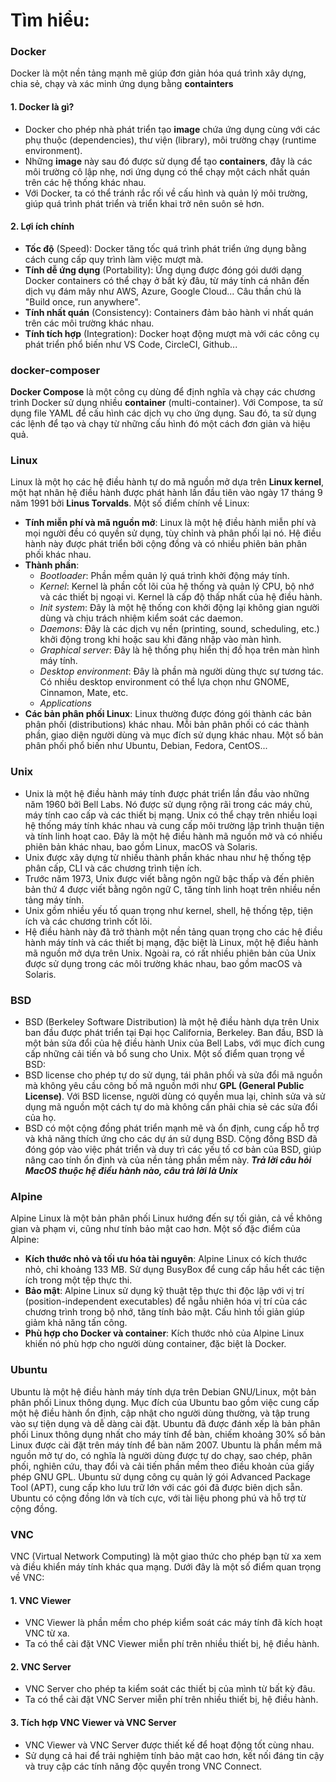 # Tìm hiểu:
### Docker
Docker là một nền tảng mạnh mẽ giúp đơn giản hóa quá trình xây dựng, chia sẻ, chạy và xác minh ứng dụng bằng **containters**
#### 1. Docker là gì?
- Docker cho phép nhà phát triển tạo **image** chứa ứng dụng cùng với các phụ thuộc (dependencies), thư viện (library), môi trường chạy (runtime environment).
- Những **image** này sau đó được sử dụng để tạo **containers**, đây là các môi trường cô lập nhẹ, nơi ứng dụng có thể chạy một cách nhất quán trên các hệ thống khác nhau.
- Với Docker, ta có thể tránh rắc rối về cấu hình và quản lý môi trường, giúp quá trình phát triển và triển khai trở nên suôn sẻ hơn.
#### 2. Lợi ích chính
- **Tốc độ** (Speed): Docker tăng tốc quá trình phát triển ứng dụng bằng cách cung cấp quy trình làm việc mượt mà.
- **Tính dễ ứng dụng** (Portability): Ứng dụng được đóng gói dưới dạng Docker containers có thể chạy ở bất kỳ đâu, từ máy tính cá nhân đến dịch vụ đám mây như AWS, Azure, Google Cloud... Câu thần chú là "Build once, run anywhere".
- **Tính nhất quán** (Consistency): Containers đảm bảo hành vi nhất quán trên các môi trường khác nhau.
- **Tính tích hợp** (Integration): Docker hoạt động mượt mà với các công cụ phát triển phổ biến như VS Code, CircleCI, Github...
### docker-composer
**Docker Compose** là một công cụ dùng để định nghĩa và chạy các chương trình Docker sử dụng nhiều **container** (multi-container). Với Compose, ta sử dụng file YAML để cấu hình các dịch vụ cho ứng dụng. Sau đó, ta sử dụng các lệnh để tạo và chạy từ những cấu hình đó một cách đơn giản và hiệu quả.
### Linux
Linux là một họ các hệ điều hành tự do mã nguồn mở dựa trên **Linux kernel**, một hạt nhân hệ điều hành được phát hành lần đầu tiên vào ngày 17 tháng 9 năm 1991 bởi **Linus Torvalds**. Một số điểm chính về Linux:
- **Tính miễn phí và mã nguồn mở**: Linux là một hệ điều hành miễn phí và mọi người đều có quyền sử dụng, tùy chỉnh và phân phối lại nó. Hệ điều hành này được phát triển bởi cộng đồng và có nhiều phiên bản phân phối khác nhau.
- **Thành phần**:
  + *Bootloader*: Phần mềm quản lý quá trình khởi động máy tính.
  + *Kernel*: Kernel là phần cốt lõi của hệ thống và quản lý CPU, bộ nhớ và các thiết bị ngoại vi. Kernel là cấp độ thấp nhất của hệ điều hành.
  + *Init system*: Đây là một hệ thống con khởi động lại không gian người dùng và chịu trách nhiệm kiểm soát các daemon.
  + *Daemons*: Đây là các dịch vụ nền (printing, sound, scheduling, etc.) khởi động trong khi hoặc sau khi đăng nhập vào màn hình.
  + *Graphical server*: Đây là hệ thống phụ hiển thị đồ họa trên màn hình máy tính.
  + *Desktop environment*: Đây là phần mà người dùng thực sự tương tác. Có nhiều desktop environment có thể lựa chọn như GNOME, Cinnamon, Mate, etc.
  + *Applications*
- **Các bản phân phối Linux**: Linux thường được đóng gói thành các bản phân phối (distributions) khác nhau. Mỗi bản phân phối có các thành phần, giao diện người dùng và mục đích sử dụng khác nhau. Một số bản phân phối phổ biến như Ubuntu, Debian, Fedora, CentOS...
### Unix
- Unix là một hệ điều hành máy tính được phát triển lần đầu vào những năm 1960 bởi Bell Labs. Nó được sử dụng rộng rãi trong các máy chủ, máy tính cao cấp và các thiết bị mạng. Unix có thể chạy trên nhiều loại hệ thống máy tính khác nhau và cung cấp môi trường lập trình thuận tiện và tính linh hoạt cao. Đây là một hệ điều hành mã nguồn mở và có nhiều phiên bản khác nhau, bao gồm Linux, macOS và Solaris.
- Unix được xây dựng từ nhiều thành phần khác nhau như hệ thống tệp phân cấp, CLI và các chương trình tiện ích.
- Trước năm 1973, Unix được viết bằng ngôn ngữ bậc thấp và đến phiên bản thứ 4 được viết bằng ngôn ngữ C, tăng tính linh hoạt trên nhiều nền tảng máy tính.
- Unix gồm nhiều yếu tố quan trọng như kernel, shell, hệ thống tệp, tiện ích và các chương trình cốt lõi.
- Hệ điều hành này đã trở thành một nền tảng quan trọng cho các hệ điều hành máy tính và các thiết bị mạng, đặc biệt là Linux, một hệ điều hành mã nguồn mở dựa trên Unix. Ngoài ra, có rất nhiều phiên bản của Unix được sử dụng trong các môi trường khác nhau, bao gồm macOS và Solaris.
### BSD
- BSD (Berkeley Software Distribution) là một hệ điều hành dựa trên Unix ban đầu được phát triển tại Đại học California, Berkeley. Ban đầu, BSD là một bản sửa đổi của hệ điều hành Unix của Bell Labs, với mục đích cung cấp những cải tiến và bổ sung cho Unix.
Một số điểm quan trọng về BSD:
- BSD license cho phép tự do sử dụng, tái phân phối và sửa đổi mã nguồn mà không yêu cầu công bố mã nguồn mới như **GPL (General Public License)**. Với BSD license, người dùng có quyền mua lại, chỉnh sửa và sử dụng mã nguồn một cách tự do mà không cần phải chia sẻ các sửa đổi của họ.
- BSD có một cộng đồng phát triển mạnh mẽ và ổn định, cung cấp hỗ trợ và khả năng thích ứng cho các dự án sử dụng BSD. Cộng đồng BSD đã đóng góp vào việc phát triển và duy trì các yếu tố cơ bản của BSD, giúp nâng cao tính ổn định và của nền tảng phần mềm này.
***Trả lời câu hỏi MacOS thuộc hệ điều hành nào, câu trả lời là Unix***
### Alpine
Alpine Linux là một bản phân phối Linux hướng đến sự tối giản, cả về không gian và phạm vi, cũng như tính bảo mật cao hơn.
Một số đặc điểm của Alpine:
- **Kích thước nhỏ và tối ưu hóa tài nguyên**: Alpine Linux có kích thước nhỏ, chỉ khoảng 133 MB. Sử dụng BusyBox để cung cấp hầu hết các tiện ích trong một tệp thực thi.
- **Bảo mật**: Alpine Linux sử dụng kỹ thuật tệp thực thi độc lập với vị trí (position-independent executables) để ngẫu nhiên hóa vị trí của các chương trình trong bộ nhớ, tăng tính bảo mật. Cấu hình tối giản giúp giảm khả năng tấn công.
- **Phù hợp cho Docker và container**: Kích thước nhỏ của Alpine Linux khiến nó phù hợp cho người dùng container, đặc biệt là Docker.
### Ubuntu
Ubuntu là một hệ điều hành máy tính dựa trên Debian GNU/Linux, một bản phân phối Linux thông dụng.
Mục đích của Ubuntu bao gồm việc cung cấp một hệ điều hành ổn định, cập nhật cho người dùng thường, và tập trung vào sự tiện dụng và dễ dàng cài đặt. Ubuntu đã được đánh xếp là bản phân phối Linux thông dụng nhất cho máy tính để bàn, chiếm khoảng 30% số bản Linux được cài đặt trên máy tính để bàn năm 2007.
Ubuntu là phần mềm mã nguồn mở tự do, có nghĩa là người dùng được tự do chạy, sao chép, phân phối, nghiên cứu, thay đổi và cải tiến phần mềm theo điều khoản của giấy phép GNU GPL.
Ubuntu sử dụng công cụ quản lý gói Advanced Package Tool (APT), cung cấp kho lưu trữ lớn với các gói đã được biên dịch sẵn.
Ubuntu có cộng đồng lớn và tích cực, với tài liệu phong phú và hỗ trợ từ cộng đồng.
### VNC
VNC (Virtual Network Computing) là một giao thức cho phép bạn từ xa xem và điều khiển máy tính khác qua mạng.
Dưới đây là một số điểm quan trọng về VNC:
#### 1. VNC Viewer
- VNC Viewer là phần mềm cho phép kiểm soát các máy tính đã kích hoạt VNC từ xa.
- Ta có thể cài đặt VNC Viewer miễn phí trên nhiều thiết bị, hệ điều hành.
#### 2. VNC Server
- VNC Server cho phép ta kiểm soát các thiết bị của mình từ bất kỳ đâu.
- Ta có thể cài đặt VNC Server miễn phí trên nhiều thiết bị, hệ điều hành.
#### 3. Tích hợp VNC Viewer và VNC Server
- VNC Viewer và VNC Server được thiết kế để hoạt động tốt cùng nhau.
- Sử dụng cả hai để trải nghiệm tính bảo mật cao hơn, kết nối đáng tin cậy và truy cập các tính năng độc quyền trong VNC Connect.

